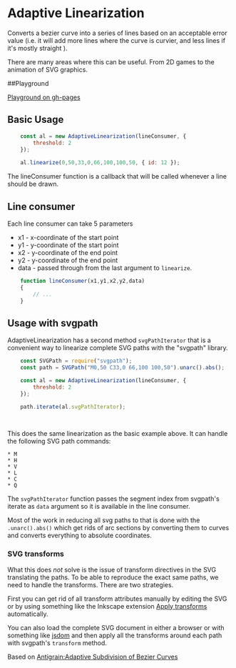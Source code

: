# Adaptive Linearization

Converts a bezier curve into a series of lines based on an acceptable error value (i.e. it will add more lines where the curve is curvier, and less lines if it's mostly straight ).

There are many areas where this can be useful. From 2D games to the animation of SVG graphics.

##Playground

[Playground on gh-pages](https://fforw.github.io/al-playground/)


Basic Usage
-----------

```js
    const al = new AdaptiveLinearization(lineConsumer, {
        threshold: 2
    });
    
    al.linearize(0,50,33,0,66,100,100,50, { id: 12 });

``` 

The lineConsumer function is a callback that will be called whenever a line should be drawn.

Line consumer
-------------

Each line consumer can take 5 parameters

 * x1 - x-coordinate of the start point
 * y1 - y-coordinate of the start point
 * x2 - y-coordinate of the end point
 * y2 - y-coordinate of the end point
 * data - passed through from the last argument to `linearize`.


```js
    function lineConsumer(x1,y1,x2,y2,data)
    {
        // ...
    }
```





Usage with svgpath
------------------

AdaptiveLinearization has a second method `svgPathIterator` that is a convenient way to linearize complete SVG paths 
with the "svgpath" library.


```js
    const SVGPath = require("svgpath");
    const path = SVGPath("M0,50 C33,0 66,100 100,50").unarc().abs();

    const al = new AdaptiveLinearization(lineConsumer, {
        threshold: 2
    });

    path.iterate(al.svgPathIterator);
    
    
```


This does the same linearization as the basic example above. It can handle the following SVG path commands:
    
    * M
    * H
    * V
    * L
    * C
    * Q 
    

The `svgPathIterator` function passes the segment index from svgpath's iterate as `data` argument so it is available
in the line consumer.
    

Most of the work in reducing all svg paths to that is done with the `.unarc().abs()` which get rids of arc sections by
converting them to curves and converts everything to absolute coordinates.

### SVG transforms

What this does *not* solve is the issue of transform directives in the SVG translating the paths. To be able to reproduce
the exact same paths, we need to handle the transforms. There are two strategies.

First you can get rid of all transform attributes manually by editing the SVG or by using something like the Inkscape extension
[Apply transforms](https://github.com/Klowner/inkscape-applytransforms) automatically.

You can also load the complete SVG document in either a browser or with something like [jsdom](https://github.com/tmpvar/jsdom) and
then apply all the transforms around each path with svgpath's `transform` method.
  
Based on [Antigrain:Adaptive Subdivision of Bezier Curves](http://antigrain.com/research/adaptive_bezier/)
